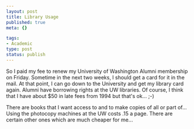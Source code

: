 ```yaml
--- 
layout: post
title: Library Usage
published: true
meta: {}

tags: 
- Academic
type: post
status: publish
---
```

So I paid my fee to renew my University of Washington Alumni membership on Friday. Sometime in the next two weeks, I should get a card for it in the mail. At that point, I can go down to the University and get my library card again. Alumni have borrowing rights at the UW libraries. Of course, I think that I have about $50 in late fees from 1994 but that's ok... ;-)

There are books that I want access to and to make copies of all or part of... Using the photocopy machines at the UW costs .15 a page. There are certain other ones which are much cheaper for me...
